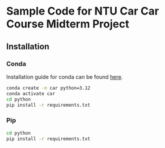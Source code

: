 # Sample Code for NTU Car Car Course Midterm Project

## Installation

### Conda

Installation guide for conda can be found [here](https://conda.io/projects/conda/en/latest/user-guide/install/index.html).

```bash
conda create -n car python=3.12
conda activate car
cd python
pip install -r requirements.txt
```

### Pip

```bash
cd python
pip install -r requirements.txt
```

